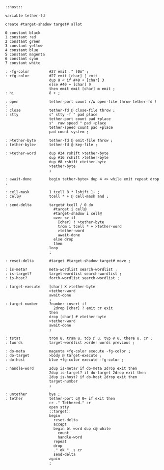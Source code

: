     ::host::

    variable tether-fd

    create #target-shadow target# allot

    0 constant black
    1 constant red
    2 constant green
    3 constant yellow
    4 constant blue
    5 constant magenta
    6 constant cyan
    7 constant white

    : -fg-color         #27 emit ." [0m" ;
    : +fg-color         #27 emit [char] [ emit
                        dup 8 < if #48 + [char] 3
                        else #40 + [char] 9
                        then emit emit [char] m emit ;
    : hi                8 + ;

    : open              tether-port count r/w open-file throw tether-fd ! ;
    : close             tether-fd @ close-file throw ;
    : stty              s" stty -f " pad place
                        tether-port count pad +place
                        s"  raw speed " pad +place
                        tether-speed count pad +place
                        pad count system ;

    : >tether-byte      tether-fd @ emit-file throw ;
    : tether-byte>      tether-fd @ key-file ;

    : >tether-word      dup #24 rshift >tether-byte
                        dup #16 rshift >tether-byte
                        dup #8 rshift >tether-byte
                        >tether-byte
                        ;

    : await-done        begin tether-byte> dup 4 <> while emit repeat drop ;

    : cell-mask         1 tcell 8 * lshift 1- ;
    : cell@             tcell * + @ cell-mask and ;

    : send-delta        target# tcell / 0 do
                          #target i cell@
                          #target-shadow i cell@
                          over <> if
                            [char] ! >tether-byte
                            trom i tcell * + >tether-word
                            >tether-word
                            await-done
                          else drop
                          then
                        loop
                        ;

    : reset-delta       #target #target-shadow target# move ;

    : is-meta?          meta-wordlist search-wordlist ;
    : is-target?        target-wordlist search-wordlist ;
    : is-host?          forth-wordlist search-wordlist ;

    : target-execute    [char] X >tether-byte
                        >tether-word
                        await-done
                        ;
    : target-number     ?number invert if
                          2drop [char] ? emit cr exit
                        then
                        drop [char] # >tether-byte
                        >tether-word
                        await-done
                        ;

    : tstat             trom u. tram u. tdp @ u. tvp @ u. there u. cr ;
    : twords            target-wordlist >order words previous ;

    : do-meta           magenta +fg-color execute -fg-color ;
    : do-target         >body @ target-execute ;
    : do-host           blue +fg-color execute -fg-color ;

    : handle-word       2dup is-meta? if do-meta 2drop exit then
                        2dup is-target? if do-target 2drop exit then
                        2dup is-host? if do-host 2drop exit then
                        target-number
                        ;

    : untether          bye ;
    : tether            tether-port c@ 0= if exit then
                        cr ." Tethered." cr
                        open stty
                        ::target::
                        begin
                          reset-delta
                          accept
                          begin bl word dup c@ while
                            count
                            handle-word
                          repeat
                          drop
                          ." ok " .s cr
                          send-delta
                        again
                        ;
